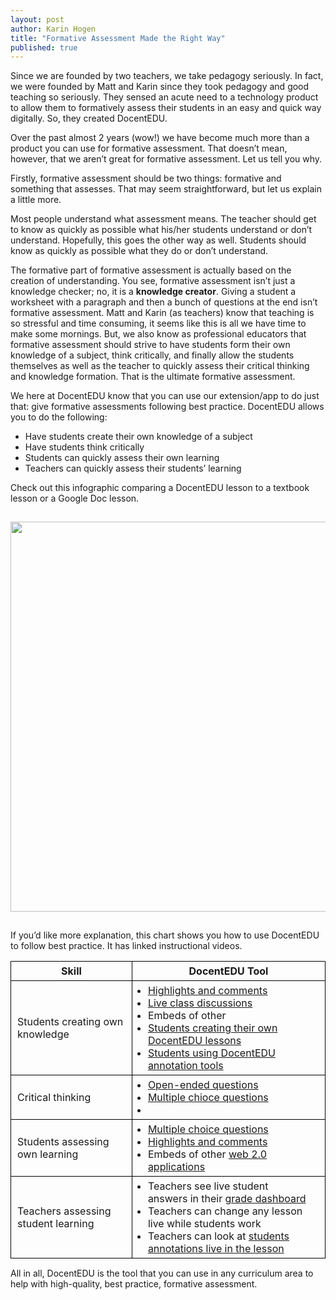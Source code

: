 ```yaml
---
layout: post
author: Karin Hogen
title: "Formative Assessment Made the Right Way"
published: true
---
```

Since we are founded by two teachers, we take pedagogy seriously. In fact, we were founded by Matt and Karin since they took pedagogy and good teaching so seriously. They sensed an acute need to a technology product to allow them to formatively assess their students in an easy and quick way digitally. So, they created DocentEDU. 

Over the past almost 2 years (wow!) we have become much more than a product you can use for formative assessment. That doesn’t mean, however, that we aren’t great for formative assessment. Let us tell you why.

Firstly, formative assessment should be two things: formative and something that assesses. That may seem straightforward, but let us explain a little more.

Most people understand what assessment means. The teacher should get to know as quickly as possible what his/her students understand or don’t understand. Hopefully, this goes the other way as well. Students should know as quickly as possible what they do or don’t understand.

The formative part of formative assessment is actually based on the creation of understanding. You see, formative assessment isn’t just a knowledge checker; no, it is a <b>knowledge creator</b>. Giving a student a worksheet with a paragraph and then a bunch of questions at the end isn’t formative assessment. Matt and Karin (as teachers) know that teaching is so stressful and time consuming, it seems like this is all we have time to make some mornings. But, we also know as professional educators that formative assessment should strive to have students form their own knowledge of a subject, think critically, and finally allow the students themselves as well as the teacher to quickly assess their critical thinking and knowledge formation. That is the ultimate formative assessment.

We here at DocentEDU know that you can use our extension/app to do just that: give formative assessments following best practice. DocentEDU allows you to do the following:

- Have students create their own knowledge of a subject
- Have students think critically
- Students can quickly assess their own learning
- Teachers can quickly assess their students’ learning

Check out this infographic comparing a DocentEDU lesson to a textbook lesson or a Google Doc lesson. 

<img src="http://docentedu.com:3000/images/formative_assessment.png" style="max-width: 100%; width: 624px; margin: 15px 0;" />

If you’d like more explanation, this chart shows you how to use DocentEDU to follow best practice. It has linked instructional videos.

<table>
  <tr>
    <th>Skill</th>
    <th>DocentEDU Tool</th>
  </tr>
  <tr>
    <td>Students creating own knowledge</td>
    <td>
      <ul>
        <li><a href="https://www.youtube.com/watch?v=b94arVANUaU">Highlights and comments</a></li>
        <li><a href="https://www.youtube.com/watch?v=HkOF-ELub1I">Live class discussions</a></li>
        <li>Embeds of other <a href="https://www.youtube.com/watch?v=tteupNrsIYA"web 2.0 applications</a></li>
        <li>Students creating their <a href="https://www.youtube.com/watch?v=7vKZnFve-sI">own DocentEDU lessons</a></li>
        <li><a href="https://www.youtube.com/watch?v=b94arVANUaU">Students using DocentEDU annotation tools</a></li>
      </ul>
    </td>
  </tr>
  <tr>
    <td>Critical thinking</td>
    <td>
      <ul>
        <li><a href="https://www.youtube.com/watch?v=fSmgBrMI1Gw">Open-ended questions</a></li>
        <li><a href="https://www.youtube.com/watch?v=hGKtW8Eh2RI">Multiple chioce questions</a></li>
        <li><a href="https://www.youtube.com/watch?v=HkOF-ELub1I"Live class discussions</a></li>
      </ul>
    </td>
  </tr>
  <tr>
    <td>Students assessing own learning</td>
    <td>
      <ul>
        <li><a href="https://www.youtube.com/watch?v=hGKtW8Eh2RI">Multiple choice questions</a></li>
        <li><a href="https://www.youtube.com/watch?v=b94arVANUaU">Highlights and comments</a></li>
        <li>Embeds of other <a href="https://www.youtube.com/watch?v=tteupNrsIYA">web 2.0 applications</a></li>
      </ul>
    </td>
  </tr>
  <tr>
    <td>Teachers assessing student learning</td>
    <td>
      <ul>
        <li>Teachers see live student answers in their <a href="https://www.youtube.com/watch?v=vfDCuh_6428">grade dashboard</a></li>
        <li>Teachers can change any lesson live while students work</li>
        <li>Teachers can look at <a href="https://www.youtube.com/watch?v=b94arVANUaU">students annotations live in the lesson</a></li>
      </ul>
    </td>
  </tr>
</table>

<style>
  td,th {
    border: 1px solid black;
    padding: 5px 10px;
  }
  td ul {
    margin: 0;
    padding: 0 15px;
  }
  table {
    margin-bottom: 15px;
  }
</style>

All in all, DocentEDU is the tool that you can use in any curriculum area to help with high-quality, best practice, formative assessment. 
